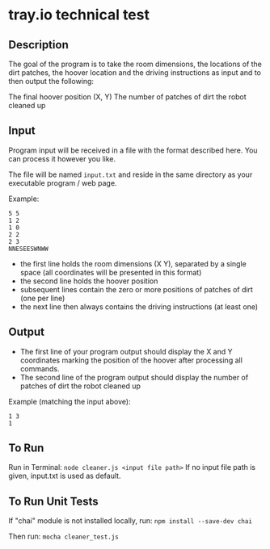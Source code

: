 # tray.io technical test

## Description

The goal of the program is to take the room dimensions, the locations of the dirt patches, the hoover location and the driving instructions as input and to then output the following:

The final hoover position (X, Y)
The number of patches of dirt the robot cleaned up

## Input

Program input will be received in a file with the format described here. You can process it however you like.

The file will be named `input.txt` and reside in the same directory as your executable program / web page.

Example:

```
5 5
1 2
1 0
2 2
2 3
NNESEESWNWW
```

* the first line holds the room dimensions (X Y), separated by a single space (all coordinates will be presented in this format)
* the second line holds the hoover position
* subsequent lines contain the zero or more positions of patches of dirt (one per line)
* the next line then always contains the driving instructions (at least one)

## Output

* The first line of your program output should display the X and Y coordinates marking the position of the hoover after processing all commands.
* The second line of the program output should display the number of patches of dirt the robot cleaned up

Example (matching the input above):

```
1 3
1
```

## To Run

Run in Terminal:
`node cleaner.js <input file path>`
If no input file path is given, input.txt is used as default.

## To Run Unit Tests

If "chai" module is not installed locally, run:
`npm install --save-dev chai`

Then run:
`mocha cleaner_test.js`
